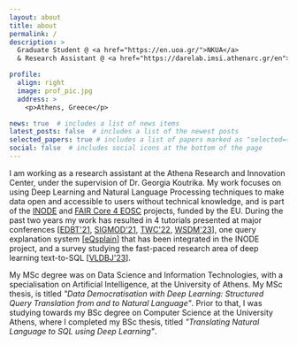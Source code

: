 ```yaml
---
layout: about
title: about
permalink: /
description: >
  Graduate Student @ <a href="https://en.uoa.gr/">NKUA</a>
  & Research Assistant @ <a href="https://darelab.imsi.athenarc.gr/en">DARE Lab</a>/<a href="https://www.athenarc.gr/en">Athena RC</a>

profile:
  align: right
  image: prof_pic.jpg
  address: >
    <p>Athens, Greece</p>

news: true  # includes a list of news items
latest_posts: false  # includes a list of the newest posts
selected_papers: true # includes a list of papers marked as "selected={true}"
social: false  # includes social icons at the bottom of the page
---
```


I am working as a research assistant at the Athena Research and Innovation Center, under the supervision of Dr. Georgia Koutrika.
My work focuses on using Deep Learning and Natural Language Processing techniques to make data open and accessible to users without technical knowledge, and is part of the <a href="http://www.inode-project.eu/">INODE</a> and <a href="http://www.faircore4eosc.eu/">FAIR Core 4 EOSC</a> projects, funded by the EU.
During the past two years my work has resulted in 4 tutorials presented at major conferences [<a href="/tutorials/text2sql_edbt21/">EDBT'21</a>, <a href="/tutorials/text2sql_sigmod21/">SIGMOD'21</a>, <a href="/tutorials/text2sql_twc22/">TWC'22</a>, <a href="/tutorials/datadem_wsdm23/">WSDM'23</a>], one query explanation system [<a href="/systems/eqsplain/">eQsplain</a>] that has been integrated in the INODE project, and a survey studying the fast-paced research area of deep learning text-to-SQL [<a href="https://doi.org/10.1007/s00778-022-00776-8">VLDBJ'23</a>].

My MSc degree was on Data Science and Information Technologies, with a specialisation on Artificial Intelligence, at the University of Athens.
My MSc thesis, is titled <i>"Data Democratisation with Deep Learning: Structured Query Translation from and to Natural Language"</i>.
Prior to that, I was studying towards my BSc degree on Computer Science at the University Athens, where I completed my BSc thesis, titled <i>"Translating Natural Language to SQL using Deep Learning"</i>.

